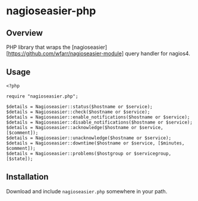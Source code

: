 # nagioseasier-php

## Overview
PHP library that wraps the
[nagioseasier][https://github.com/wfarr/nagioseasier-module] query handler for
nagios4.

## Usage
```
<?php

require "nagioseasier.php";

$details = Nagioseasier::status($hostname or $service);
$details = Nagioseasier::check($hostname or $service);
$details = Nagioseasier::enable_notifications($hostname or $service);
$details = Nagioseasier::disable_notifications($hostname or $service);
$details = Nagioseasier::acknowledge($hostname or $service, [$comment]);
$details = Nagioseasier::unacknowledge($hostname or $service);
$details = Nagioseasier::downtime($hostname or $service, [$minutes, $comment]);
$details = Nagioseasier::problems($hostgroup or $servicegroup, [$state]);
```

## Installation
Download and include `nagioseasier.php` somewhere in your path.
